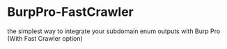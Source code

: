 # BurpPro-FastCrawler
the simplest way to integrate your subdomain enum outputs with Burp Pro (With Fast Crawler option)

